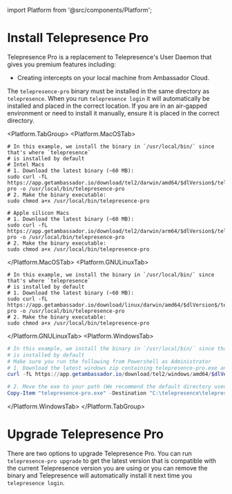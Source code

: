 import Platform from '@src/components/Platform';

# Install Telepresence Pro

Telepresence Pro is a replacement to Telepresence's User Daemon
that gives you premium features including:
* Creating intercepts on your local machine from Ambassador Cloud.

The `telepresence-pro` binary must be installed in the same directory as
`telepresence`. When you run `telepresence login` it will automatically be
installed and placed in the correct location. If you are in an air-gapped
environment or need to install it manually, ensure it is placed in the
correct directory.

<Platform.TabGroup>
<Platform.MacOSTab>

```shell
# In this example, we install the binary in `/usr/local/bin/` since that's where `telepresence`
# is installed by default
# Intel Macs
# 1. Download the latest binary (~60 MB):
sudo curl -fL https://app.getambassador.io/download/tel2/darwin/amd64/$dlVersion$/telepresence-pro -o /usr/local/bin/telepresence-pro
# 2. Make the binary executable:
sudo chmod a+x /usr/local/bin/telepresence-pro

# Apple silicon Macs
# 1. Download the latest binary (~60 MB):
sudo curl -fL https://app.getambassador.io/download/tel2/darwin/arm64/$dlVersion$/telepresence-pro -o /usr/local/bin/telepresence-pro
# 2. Make the binary executable:
sudo chmod a+x /usr/local/bin/telepresence-pro
```

</Platform.MacOSTab>
<Platform.GNULinuxTab>

```shell
# In this example, we install the binary in `/usr/local/bin/` since that's where `telepresence`
# is installed by default
# 1. Download the latest binary (~60 MB):
sudo curl -fL https://app.getambassador.io/download/linux/darwin/amd64/$dlVersion$/telepresence-pro -o /usr/local/bin/telepresence-pro
# 2. Make the binary executable:
sudo chmod a+x /usr/local/bin/telepresence-pro
```

</Platform.GNULinuxTab>
<Platform.WindowsTab>

```powershell
# In this example, we install the binary in `/usr/local/bin/` since that's where `telepresence`
# is installed by default
# Make sure you run the following from Powershell as Administrator
# 1. Download the latest windows zip containing telepresence-pro.exe and its dependencies (~50 MB):
curl -fL https://app.getambassador.io/download/tel2/windows/amd64/$dlVersion$/telepresence-pro.exe -o telepresence-exe

# 2. Move the exe to your path (We recommend the default directory used by telepresence `C:\telepresence`)
Copy-Item "telepresence-pro.exe" -Destination "C:\telepresence\telepresence-pro.exe" -Force
```

</Platform.WindowsTab>
</Platform.TabGroup>

# Upgrade Telepresence Pro
There are two options to upgrade Telepresence Pro. You can run `telepresence-pro upgrade` to get the latest
version that is compatible with the current Telepresence version you are using or you can remove the binary
and Telepresence will automatically install it next time you `telepresence login`.
